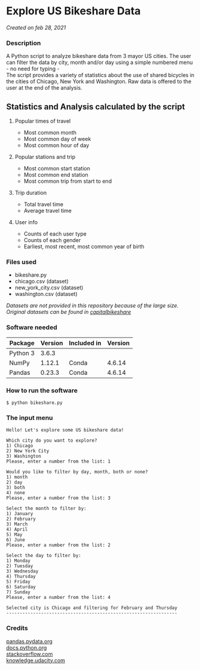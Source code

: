 # Explore US Bikeshare Data
*Created on feb 28, 2021*

### Description
A Python script to analyze bikeshare data from 3 mayor US cities. The user can filter the data by city, month and/or day
using a simple numbered menu - no need for typing -  
The script provides a variety of statistics about the use of shared bicycles in the cities of Chicago, New York and Washington.
Raw data is offered to the user at the end of the analysis.

## Statistics and Analysis calculated by the script
1. Popular times of travel  
    * Most common month  
    * Most common day of week  
    * Most common hour of day  


2. Popular stations and trip  
    * Most common start station  
    * Most common end station  
    * Most common trip from start to end  


3. Trip duration  
    * Total travel time  
    * Average travel time  


4. User info  
    * Counts of each user type  
    * Counts of each gender  
    * Earliest, most recent, most common year of birth  

### Files used
* bikeshare.py  
* chicago.csv (dataset)  
* new_york_city.csv (dataset)  
* washington.csv (dataset)  

*Datasets are not provided in this repository because of the large size.  
Original datasets can be found in [capitalbikeshare](https://www.capitalbikeshare.com/system-data)*

### Software needed
Package | Version | Included in | Version  
--------|---------|-------------|---------
Python 3|    3.6.3|  
NumPy   |1.12.1   |Conda        |4.6.14
Pandas  |0.23.3   |Conda        |4.6.14

### How to run the software
```$ python bikeshare.py```  


### The input menu
```
Hello! Let's explore some US bikeshare data!

Which city do you want to explore?
1) Chicago
2) New York City
3) Washington
Please, enter a number from the list: 1

Would you like to filter by day, month, both or none?
1) month
2) day
3) both
4) none
Please, enter a number from the list: 3

Select the month to filter by:
1) January
2) February
3) March
4) April
5) May
6) June
Please, enter a number from the list: 2

Select the day to filter by:
1) Monday
2) Tuesday
3) Wednesday
4) Thursday
5) Friday
6) Saturday
7) Sunday
Please, enter a number from the list: 4

Selected city is Chicago and filtering for February and Thursday
----------------------------------------------------------------
```

### Credits
[pandas.pydata.org](https://pandas.pydata.org/pandas-docs/stable/index.html)  
[docs.python.org](https://docs.python.org/3/)  
[stackoverflow.com](https://stackoverflow.com)  
[knowledge.udacity.com](https://knowledge.udacity.com)  
